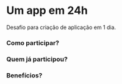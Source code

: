 # Um app em 24h
Desafio para criação de aplicação em 1 dia.

### Como participar?


### Quem já participou?


### Benefícios?